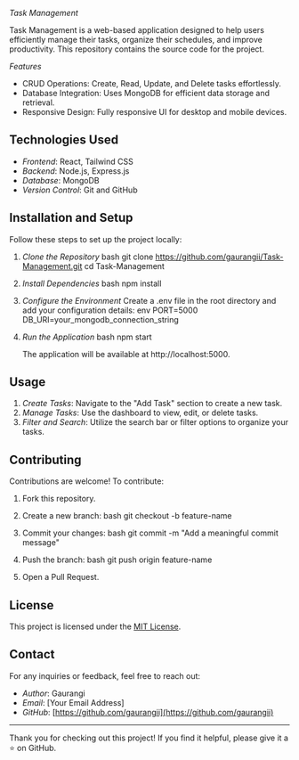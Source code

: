 *Task Management*

Task Management is a web-based application designed to help users efficiently manage their tasks, organize their schedules, and improve productivity. This repository contains the source code for the project.

*Features*

- CRUD Operations: Create, Read, Update, and Delete tasks effortlessly.
- Database Integration: Uses MongoDB for efficient data storage and retrieval.
- Responsive Design: Fully responsive UI for desktop and mobile devices.

## Technologies Used

- *Frontend*: React, Tailwind CSS
- *Backend*: Node.js, Express.js
- *Database*: MongoDB
- *Version Control*: Git and GitHub

## Installation and Setup

Follow these steps to set up the project locally:

1. *Clone the Repository*
   bash
   git clone https://github.com/gaurangii/Task-Management.git
   cd Task-Management
   

2. *Install Dependencies*
   bash
   npm install
   

3. *Configure the Environment*
   Create a .env file in the root directory and add your configuration details:
   env
   PORT=5000
   DB_URI=your_mongodb_connection_string
   

4. *Run the Application*
   bash
   npm start
   

   The application will be available at http://localhost:5000.

## Usage

1. *Create Tasks*: Navigate to the "Add Task" section to create a new task.
2. *Manage Tasks*: Use the dashboard to view, edit, or delete tasks.
3. *Filter and Search*: Utilize the search bar or filter options to organize your tasks.

## Contributing

Contributions are welcome! To contribute:

1. Fork this repository.
2. Create a new branch:
   bash
   git checkout -b feature-name
   
3. Commit your changes:
   bash
   git commit -m "Add a meaningful commit message"
   
4. Push the branch:
   bash
   git push origin feature-name
   
5. Open a Pull Request.

## License

This project is licensed under the [MIT License](LICENSE).

## Contact

For any inquiries or feedback, feel free to reach out:
- *Author*: Gaurangi
- *Email*: [Your Email Address]
- *GitHub*: [https://github.com/gaurangii](https://github.com/gaurangii)

---

Thank you for checking out this project! If you find it helpful, please give it a ⭐ on GitHub.
